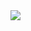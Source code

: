 <img src="https://www.turn-on.de/media/cache/article_images/media/cms/2017/09/Buffy-Cast-picture-alliance-Mary-Evans-Picture-Library-18615493.jpg?994189"/>

